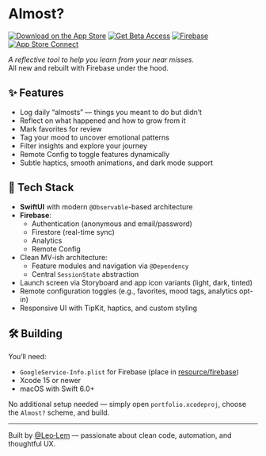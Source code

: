 # Almost?

[![Download on the App Store](https://img.shields.io/badge/App%20Store-Download-blue?logo=apple)](https://apps.apple.com/de/app/keepinon/id6742201361?l=en-GB)
[![Get Beta Access](https://img.shields.io/badge/TestFlight-Beta_Access-007AFF?logo=apple)](https://testflight.apple.com/join/Z8hzF2qr)
[![Firebase](https://img.shields.io/badge/Firebase-console-orange?logo=firebase)](https://console.firebase.google.com/project/dev-leolem-almost/overview)
[![App Store Connect](https://img.shields.io/badge/App%20Store%20Connect-Dashboard-green?logo=apple)](https://appstoreconnect.apple.com/apps/6742201361/distribution)

*A reflective tool to help you learn from your near misses.*  
All new and rebuilt with Firebase under the hood.

## ✨ Features

- Log daily “almosts” — things you meant to do but didn’t  
- Reflect on what happened and how to grow from it  
- Mark favorites for review  
- Tag your mood to uncover emotional patterns  
- Filter insights and explore your journey  
- Remote Config to toggle features dynamically  
- Subtle haptics, smooth animations, and dark mode support


## 🔧 Tech Stack

- **SwiftUI** with modern `@Observable`-based architecture
- **Firebase**:
  - Authentication (anonymous and email/password)
  - Firestore (real-time sync)
  - Analytics
  - Remote Config
- Clean MV-ish architecture:
  - Feature modules and navigation via `@Dependency`
  - Central `SessionState` abstraction
- Launch screen via Storyboard and app icon variants (light, dark, tinted)
- Remote configuration toggles (e.g., favorites, mood tags, analytics opt-in)
- Responsive UI with TipKit, haptics, and custom styling

## 🛠️ Building

You’ll need:

- `GoogleService-Info.plist` for Firebase (place in [resource/firebase](resource/firebase))
- Xcode 15 or newer
- macOS with Swift 6.0+

No additional setup needed — simply open `portfolio.xcodeproj`, choose the `Almost?` scheme, and build.

---

Built by [@Leo‑Lem](https://github.com/leolem) — passionate about clean code, automation, and thoughtful UX.
